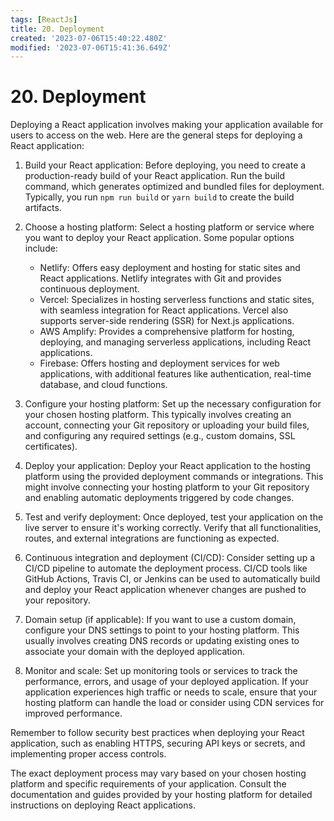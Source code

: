 ```yaml
---
tags: [ReactJs]
title: 20. Deployment
created: '2023-07-06T15:40:22.480Z'
modified: '2023-07-06T15:41:36.649Z'
---
```


# 20\. Deployment

Deploying a React application involves making your application available for users to access on the web. Here are the general steps for deploying a React application:

1. Build your React application: Before deploying, you need to create a production-ready build of your React application. Run the build command, which generates optimized and bundled files for deployment. Typically, you run `npm run build` or `yarn build` to create the build artifacts.

2. Choose a hosting platform: Select a hosting platform or service where you want to deploy your React application. Some popular options include:

   - Netlify: Offers easy deployment and hosting for static sites and React applications. Netlify integrates with Git and provides continuous deployment.
   - Vercel: Specializes in hosting serverless functions and static sites, with seamless integration for React applications. Vercel also supports server-side rendering (SSR) for Next.js applications.
   - AWS Amplify: Provides a comprehensive platform for hosting, deploying, and managing serverless applications, including React applications.
   - Firebase: Offers hosting and deployment services for web applications, with additional features like authentication, real-time database, and cloud functions.

3. Configure your hosting platform: Set up the necessary configuration for your chosen hosting platform. This typically involves creating an account, connecting your Git repository or uploading your build files, and configuring any required settings (e.g., custom domains, SSL certificates).

4. Deploy your application: Deploy your React application to the hosting platform using the provided deployment commands or integrations. This might involve connecting your hosting platform to your Git repository and enabling automatic deployments triggered by code changes.

5. Test and verify deployment: Once deployed, test your application on the live server to ensure it's working correctly. Verify that all functionalities, routes, and external integrations are functioning as expected.

6. Continuous integration and deployment (CI/CD): Consider setting up a CI/CD pipeline to automate the deployment process. CI/CD tools like GitHub Actions, Travis CI, or Jenkins can be used to automatically build and deploy your React application whenever changes are pushed to your repository.

7. Domain setup (if applicable): If you want to use a custom domain, configure your DNS settings to point to your hosting platform. This usually involves creating DNS records or updating existing ones to associate your domain with the deployed application.

8. Monitor and scale: Set up monitoring tools or services to track the performance, errors, and usage of your deployed application. If your application experiences high traffic or needs to scale, ensure that your hosting platform can handle the load or consider using CDN services for improved performance.

Remember to follow security best practices when deploying your React application, such as enabling HTTPS, securing API keys or secrets, and implementing proper access controls.

The exact deployment process may vary based on your chosen hosting platform and specific requirements of your application. Consult the documentation and guides provided by your hosting platform for detailed instructions on deploying React applications.



